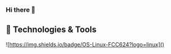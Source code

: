 
### Hi there 👋

## 🔧 Technologies & Tools
![https://img.shields.io/badge/OS-Linux-FCC624?logo=linux]()

